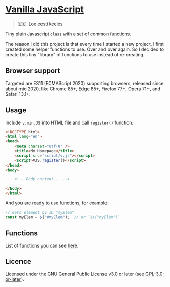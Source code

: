 # [Vanilla JavaScript](https://github.com/jyri78/v.JS)

> [🇪🇪  Loe eesti keeles](https://github.com/jyri78/v.JS/blob/master/README.et.md)

Tiny plain Javascript `class` with a set of common functions.

The reason I did this project is that every time I started a new project, I first created some helper functions to use. Over and over again. So I decided to create this tiny "library" of functions to use instead of re-creating.

## Browser support

Targeted are ES11 (ECMAScript 2020) supporting browsers, released since about mid 2020, like Chrome 85+, Edge 85+, Firefox 77+, Opera 71+, and Safari 13.1+.

## Usage

Include `v.min.JS` into HTML file and call `register()` function:

```HTML
<!DOCTYPE html>
<html lang="en">
<head>
    <meta charset="utf-8" />
    <title>My Homepage</title>
    <script src="script/v.js"></script>
    <script>VJS.register()</script>
</head>
<body>

    <!-- Body content... -->

</body>
</html>
```

And you are ready to use functions, for example:

```JavaScript
// Gets element by ID "myElem"
const myElem = $("#myElem");  // or `$i("myElem")`
```

## Functions

List of functions you can see [here](https://github.com/jyri78/v.JS/blob/master/CHEATSHEET.md).

## Licence

Licensed under the GNU General Public License v3.0 or later (see [GPL-3.0-or-later](https://github.com/jyri78/v.JS/blob/master/LICENSE)).
